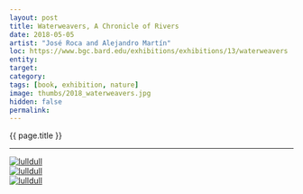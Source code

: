 ```yaml
---
layout: post
title: Waterweavers, A Chronicle of Rivers
date: 2018-05-05
artist: "José Roca and Alejandro Martín"
loc: https://www.bgc.bard.edu/exhibitions/exhibitions/13/waterweavers
entity: 
target: 
category:
tags: [book, exhibition, nature]
image: thumbs/2018_waterweavers.jpg
hidden: false
permalink:
---
```





<div class="highlight2">{{ page.title }}</div>

---



<div class="post_image">
	<a href="{{ site.baseurl }}/images/posts/2018_waterweavers/001.jpg" target="_blank">
	<img src="{{ site.baseurl }}/images/posts/2018_waterweavers/001.jpg" alt="lulldull"></a>
</div>

<div class="post_image">
	<a href="{{ site.baseurl }}/images/posts/2018_waterweavers/002.jpg" target="_blank">
	<img src="{{ site.baseurl }}/images/posts/2018_waterweavers/002.jpg" alt="lulldull"></a>
</div>

<div class="post_image">
	<a href="{{ site.baseurl }}/images/posts/2018_waterweavers/003.jpg" target="_blank">
	<img src="{{ site.baseurl }}/images/posts/2018_waterweavers/003.jpg" alt="lulldull"></a>
</div>